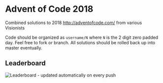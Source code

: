 # Advent of Code 2018

Combined solutions to 2018 http://adventofcode.com/ from various Visionists

Code should be organized as `username/N` where `N` is the 2 digit zero padded day. Feel free to fork or branch. All solutions should be rolled back up into master eventually.


## Leaderboard
![Leaderboard - updated automatically on every push](https://visionist-advent-of-code.s3.amazonaws.com/leaderboard2018.png)

